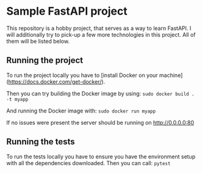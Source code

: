 # Sample FastAPI project
This repository is a hobby project, that serves as a way to learn FastAPI.
I will additionally try to pick-up a few more technologies in this project.
All of them will be listed below.

## Running the project
To run the project locally you have to [install Docker on your machine] (https://docs.docker.com/get-docker/).

Then you can try building the Docker image by using:
`sudo docker build . -t myapp`

And running the Docker image with:
`sudo docker run myapp`

If no issues were present the server should be running on http://0.0.0.0:80

## Running the tests
To run the tests locally you have to ensure you have the environment setup with all the dependencies downloaded.
Then you can call: 
`pytest`